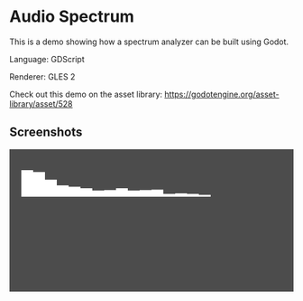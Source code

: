 # Audio Spectrum

This is a demo showing how a spectrum analyzer can be built using Godot.

Language: GDScript

Renderer: GLES 2

Check out this demo on the asset library: https://godotengine.org/asset-library/asset/528

## Screenshots

![Screenshot](screenshots/spectrum.png)
